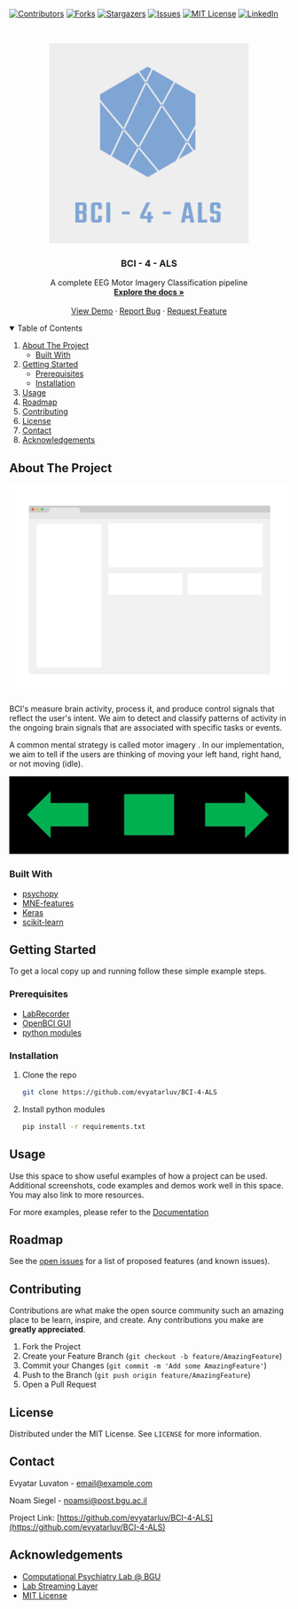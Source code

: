 <!--
*** Thanks for checking out the Best-README-Template. If you have a suggestion
*** that would make this better, please fork the repo and create a pull request
*** or simply open an issue with the tag "enhancement".
*** Thanks again! Now go create something AMAZING! :D
-->



<!-- PROJECT SHIELDS -->
<!--
*** I'm using markdown "reference style" links for readability.
*** Reference links are enclosed in brackets [ ] instead of parentheses ( ).
*** See the bottom of this document for the declaration of the reference variables
*** for contributors-url, forks-url, etc. This is an optional, concise syntax you may use.
*** https://www.markdownguide.org/basic-syntax/#reference-style-links
-->
[![Contributors][contributors-shield]][contributors-url]
[![Forks][forks-shield]][forks-url]
[![Stargazers][stars-shield]][stars-url]
[![Issues][issues-shield]][issues-url]
[![MIT License][license-shield]][license-url]
[![LinkedIn][linkedin-shield]][linkedin-url]



<!-- PROJECT LOGO -->
<br />
<p align="center">
  <a href="https://github.com/evyatarluv/BCI-4-ALS">
    <img src="images/logo.png" alt="Logo" width="360" height="360">
  </a>

  <h3 align="center">BCI - 4 - ALS</h3>

  <p align="center">
    A complete EEG Motor Imagery Classification pipeline 
    <br />
    <a href="https://github.com/evyatarluv/BCI-4-ALS"><strong>Explore the docs »</strong></a>
    <br />
    <br />
    <a href="https://github.com/evyatarluv/BCI-4-ALS">View Demo</a>
    ·
    <a href="https://github.com/evyatarluv/BCI-4-ALS">Report Bug</a>
    ·
    <a href="https://github.com/evyatarluv/BCI-4-ALS">Request Feature</a>
  </p>
</p>



<!-- TABLE OF CONTENTS -->
<details open="open">
  <summary>Table of Contents</summary>
  <ol>
    <li>
      <a href="#about-the-project">About The Project</a>
      <ul>
        <li><a href="#built-with">Built With</a></li>
      </ul>
    </li>
    <li>
      <a href="#getting-started">Getting Started</a>
      <ul>
        <li><a href="#prerequisites">Prerequisites</a></li>
        <li><a href="#installation">Installation</a></li>
      </ul>
    </li>
    <li><a href="#usage">Usage</a></li>
    <li><a href="#roadmap">Roadmap</a></li>
    <li><a href="#contributing">Contributing</a></li>
    <li><a href="#license">License</a></li>
    <li><a href="#contact">Contact</a></li>
    <li><a href="#acknowledgements">Acknowledgements</a></li>
  </ol>
</details>



<!-- ABOUT THE PROJECT -->
## About The Project

[![Product Name Screen Shot][product-screenshot]](https://example.com)

BCI's measure brain activity, process it, and produce control signals that reflect
the user's intent. We aim to detect and classify patterns of activity in the
ongoing brain signals that are associated with specific tasks or events.

A common mental strategy is called motor imagery . In our implementation,
we aim to tell if the users are thinking of moving your left hand, right hand, or not moving (idle).

<img src="images/arrows.png" alt="Label Space = {Left, Right, Idle}">


### Built With

* [psychopy](https://www.psychopy.org/)
* [MNE-features](https://mne.tools/mne-features)
* [Keras](https://keras.io/)
* [scikit-learn](https://scikit-learn.org/)




<!-- GETTING STARTED -->
## Getting Started

To get a local copy up and running follow these simple example steps.

### Prerequisites

* [LabRecorder](https://github.com/labstreaminglayer/App-LabRecorder)
* [OpenBCI GUI](https://openbci.com/index.php/downloads)
* [python modules](requirements.txt)


### Installation

1. Clone the repo
   ```sh
   git clone https://github.com/evyatarluv/BCI-4-ALS
   ```
2. Install python modules
   ```sh
   pip install -r requirements.txt
   ```




<!-- USAGE EXAMPLES -->
## Usage

Use this space to show useful examples of how a project can be used. Additional screenshots, code examples and demos work well in this space. You may also link to more resources.

For more examples, please refer to the [Documentation][docs-url]



<!-- ROADMAP -->
## Roadmap

See the [open issues](https://github.com/evyatarluv/BCI-4-ALS/issues) for a list of proposed features (and known issues).



<!-- CONTRIBUTING -->
## Contributing

Contributions are what make the open source community such an amazing place to be learn, inspire, and create. Any contributions you make are **greatly appreciated**.

1. Fork the Project
2. Create your Feature Branch (`git checkout -b feature/AmazingFeature`)
3. Commit your Changes (`git commit -m 'Add some AmazingFeature'`)
4. Push to the Branch (`git push origin feature/AmazingFeature`)
5. Open a Pull Request



<!-- LICENSE -->
## License

Distributed under the MIT License. See `LICENSE` for more information.



<!-- CONTACT -->
## Contact

Evyatar Luvaton - [email@example.com](mailto:email@example.com)

Noam Siegel - [noamsi@post.bgu.ac.il](mailto:noamsi@post.bgu.ac.il)

Project Link: [https://github.com/evyatarluv/BCI-4-ALS](https://github.com/evyatarluv/BCI-4-ALS)



<!-- ACKNOWLEDGEMENTS -->
## Acknowledgements
* [Computational Psychiatry Lab @ BGU](https://www.computational-psychiatry.com/)
* [Lab Streaming Layer](https://github.com/sccn/labstreaminglayer)
* [MIT License](https://choosealicense.com/licenses/mit/)





<!-- MARKDOWN LINKS & IMAGES -->
<!-- https://www.markdownguide.org/basic-syntax/#reference-style-links -->
[contributors-shield]: https://img.shields.io/github/contributors/evyatarluv/BCI-4-ALS.svg?style=for-the-badge
[contributors-url]: https://github.com/evyatarluv/BCI-4-ALS/graphs/contributors
[forks-shield]: https://img.shields.io/github/forks/evyatarluv/BCI-4-ALS.svg?style=for-the-badge
[forks-url]: https://github.com/evyatarluv/BCI-4-ALS/network/members
[stars-shield]: https://img.shields.io/github/stars/evyatarluv/BCI-4-ALS.svg?style=for-the-badge
[stars-url]: https://github.com/evyatarluv/BCI-4-ALS/stargazers
[issues-shield]: https://img.shields.io/github/issues/evyatarluv/BCI-4-ALS.svg?style=for-the-badge
[issues-url]: https://github.com/evyatarluv/BCI-4-ALS/issues
[license-shield]: https://img.shields.io/github/license/evyatarluv/BCI-4-ALS.svg?style=for-the-badge
[license-url]: https://github.com/evyatarluv/BCI-4-ALS/blob/master/LICENSE.txt
[linkedin-shield]: https://img.shields.io/badge/-LinkedIn-black.svg?style=for-the-badge&logo=linkedin&colorB=555
[linkedin-url]: https://www.linkedin.com/in/evyatar-luvaton/
[product-screenshot]: images/screenshot.png
[docs-url]: https://github.com/evyatarluv/BCI-4-ALS


